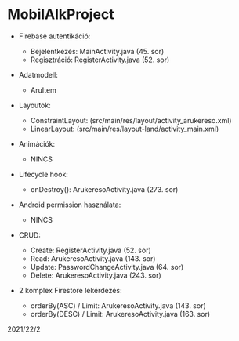 # MobilAlkProject

- Firebase autentikáció:
  - Bejelentkezés: MainActivity.java (45. sor)
  - Regisztráció: RegisterActivity.java (52. sor)

- Adatmodell:
  - AruItem

- Layoutok:
  - ConstraintLayout: (src/main/res/layout/activity_arukereso.xml)
  - LinearLayout: (src/main/res/layout-land/activity_main.xml)

- Animációk:
  - NINCS

- Lifecycle hook:
  - onDestroy(): ArukeresoActivity.java (273. sor)

- Android permission használata:
  - NINCS

- CRUD:
  - Create: RegisterActivity.java (52. sor)
  - Read: ArukeresoActivity.java (143. sor)
  - Update: PasswordChangeActivity.java (64. sor)
  - Delete: ArukeresoActivity.java (243. sor)

- 2 komplex Firestore lekérdezés:
  - orderBy(ASC) / Limit: ArukeresoActivity.java (143. sor)
  - orderBy(DESC) / Limit: ArukeresoActivity.java (163. sor)

2021/22/2
